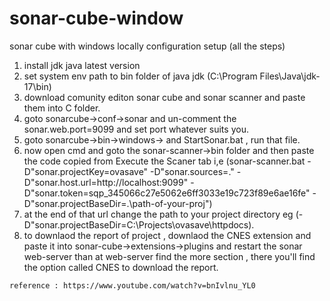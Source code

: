 # sonar-cube-window
sonar cube with windows locally configuration setup (all the steps)

1) install jdk java latest version 
2) set system env path to bin folder of java jdk (C:\Program Files\Java\jdk-17\bin)
3) download comunity editon sonar cube and sonar scanner and paste them into C folder.
4) goto sonarcube->conf->sonar and un-comment the sonar.web.port=9099 and set port whatever suits you.
5) goto sonarcube->bin->windows-> and StartSonar.bat , run that file.
6) now open cmd and goto the sonar-scanner->bin folder and then paste the code copied from Execute the Scaner tab i,e (sonar-scanner.bat -D"sonar.projectKey=ovasave" -D"sonar.sources=." -D"sonar.host.url=http://localhost:9099" -D"sonar.token=sqp_345066c27e5062e6ff3033e19c723f89e6ae16fe" -D"sonar.projectBaseDir=.\path-of-your-proj")
7) at the end of that url change the path to your project directory eg (-D"sonar.projectBaseDir=C:\Projects\ovasave\httpdocs).
8) to downlaod the report of project , downlaod the CNES extension and paste it into sonar-cube->extensions->plugins and restart the sonar web-server than at web-server find the more section , there you'll find the option called CNES to download the report.


`reference : https://www.youtube.com/watch?v=bnIvlnu_YL0`
